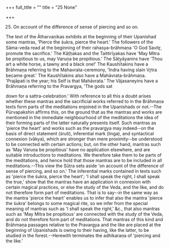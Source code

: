+++
full_title = ""
title = "25 None"

+++


25. On account of the difference of sense of piercing and so on.

The text of the Ātharvaṇikas exhibits at the beginning of their Upanishad some mantras, 'Pierce the śukra, pierce the heart.' The followers of the Sāma-veda read at the beginning of their rahasya-brāhmaṇa 'O God Savitr̥, promote the sacrifice.' The Kāṭḥakas and the Taittirīyakas have 'May Mitra be propitious to us, may Varuṇa be propitious.' The Sāṭyāyanins have 'Thou art a white horse, a tawny and a black one!' The Kaushītakins have a Brāhmaṇa referring to the Mahavrata-ceremony, 'Indra having slain Vr̥tra became great.' The Kaushītakins also have a Mahāvrata-brāhmaṇa. 'Prajāpati is the year; his Self is that Mahāvrata.' The Vājasaneyins have a Brāhmaṇa referring to the Pravargya, 'The gods sat

down for a sattra-celebration.' With reference to all this a doubt arises whether these mantras and the sacrificial works referred to in the Brāhmaṇa texts form parts of the meditations enjoined in the Upanishads or not.--The Pūrvapakshin affirms this, on the ground that as the mantras and works are mentioned in the immediate neighbourhood of the meditations the idea of their forming parts of the latter naturally presents itself. Such mantras as 'pierce the heart' and works such as the pravargya may indeed--on the basis of direct statement (śruti), inferential mark (linga), and syntactical connexion (vākya), which are stronger than mere proximity--be understood to be connected with certain actions; but, on the other hand, mantras such as 'May Varuṇa be propitious' have no application elsewhere, and are suitable introductions to meditations. We therefore take them to be parts of the meditations, and hence hold that those mantras are to be included in all meditations.--This view the Sūtra sets aside 'on account of the difference of sense of piercing, and so on.' The inferential marks contained in texts such as 'pierce the śukra, pierce the heart'; 'I shall speak the right, I shall speak the true,' show that the mantras have an application in connexion with certain magical practices, or else the study of the Veda, and the like, and do not therefore form part of meditations. That is to say--in the same way as the mantra 'pierce the heart' enables us to infer that also the mantra 'pierce the śukra' belongs to some magical rite, so we infer from the special meaning of mantras such as 'I shall speak the right,' &c., that also mantras such as 'May Mitra be propitious' are connected with the study of the Veda, and do not therefore form part of meditations. That mantras of this kind and Brāhmaṇa passages relative to the Pravargya and the like are placed at the beginning of Upanishads is owing to their having, like the latter, to be studied in the forest.--Herewith terminates the adhikaraṇa of 'piercing and the like.'

